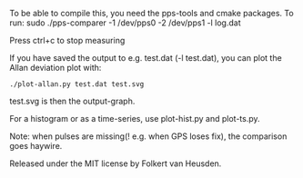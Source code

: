To be able to compile this, you need the pps-tools and cmake packages.
To run:
    sudo ./pps-comparer -1 /dev/pps0 -2 /dev/pps1 -l log.dat

Press ctrl+c to stop measuring

If you have saved the output to e.g. test.dat (-l test.dat), you can plot the Allan deviation plot with:

    ./plot-allan.py test.dat test.svg

test.svg is then the output-graph.

For a histogram or as a time-series, use plot-hist.py and plot-ts.py.

Note: when pulses are missing(! e.g. when GPS loses fix), the comparison goes haywire.


Released under the MIT license by Folkert van Heusden.
